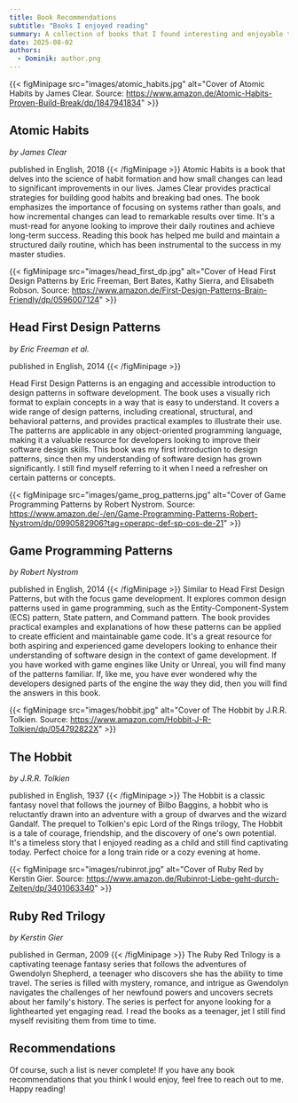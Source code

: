 ```yaml
---
title: Book Recommendations
subtitle: "Books I enjoyed reading"
summary: A collection of books that I found interesting and enjoyable to read. These books cover a variety of topics, from technology and science to personal development and fantasy.
date: 2025-08-02
authors:
  - Dominik: author.png
---
```

{{< figMinipage src="images/atomic_habits.jpg" alt="Cover of Atomic Habits by James Clear. Source: https://www.amazon.de/Atomic-Habits-Proven-Build-Break/dp/1847941834" >}}
## Atomic Habits
*by James Clear*

published in English, 2018
{{< /figMinipage >}}
Atomic Habits is a book that delves into the science of habit formation and how small changes can lead to significant improvements in our lives. James Clear provides practical strategies for building good habits and breaking bad ones. The book emphasizes the importance of focusing on systems rather than goals, and how incremental changes can lead to remarkable results over time. It's a must-read for anyone looking to improve their daily routines and achieve long-term success. Reading this book has helped me build and maintain a structured daily routine, which has been instrumental to the success in my master studies.

{{< figMinipage src="images/head_first_dp.jpg" alt="Cover of Head First Design Patterns by Eric Freeman, Bert Bates, Kathy Sierra, and Elisabeth Robson. Source: https://www.amazon.de/First-Design-Patterns-Brain-Friendly/dp/0596007124" >}}
## Head First Design Patterns
*by Eric Freeman et al.*

published in English, 2014
{{< /figMinipage >}}

Head First Design Patterns is an engaging and accessible introduction to design patterns in software development. The book uses a visually rich format to explain concepts in a way that is easy to understand. It covers a wide range of design patterns, including creational, structural, and behavioral patterns, and provides practical examples to illustrate their use. The patterns are applicable in any object-oriented programming language, making it a valuable resource for developers looking to improve their software design skills. This book was my first introduction to design patterns, since then my understanding of software design has grown significantly. I still find myself referring to it when I need a refresher on certain patterns or concepts.


{{< figMinipage src="images/game_prog_patterns.jpg" alt="Cover of Game Programming Patterns by Robert Nystrom. Source: https://www.amazon.de/-/en/Game-Programming-Patterns-Robert-Nystrom/dp/0990582906?tag=operapc-def-sp-cos-de-21" >}}
## Game Programming Patterns
*by Robert Nystrom*

published in English, 2014
{{< /figMinipage >}}
Similar to Head First Design Patterns, but with the focus game development. It explores common design patterns used in game programming, such as the Entity-Component-System (ECS) pattern, State pattern, and Command pattern. The book provides practical examples and explanations of how these patterns can be applied to create efficient and maintainable game code. It's a great resource for both aspiring and experienced game developers looking to enhance their understanding of software design in the context of game development. If you have worked with game engines like Unity or Unreal, you will find many of the patterns familiar. If, like me, you have ever wondered why the developers designed parts of the engine the way they did, then you will find the answers in this book.

{{< figMinipage src="images/hobbit.jpg" alt="Cover of The Hobbit by J.R.R. Tolkien. Source: https://www.amazon.com/Hobbit-J-R-Tolkien/dp/054792822X" >}}
## The Hobbit
*by J.R.R. Tolkien*

published in English, 1937
{{< /figMinipage >}}
The Hobbit is a classic fantasy novel that follows the journey of Bilbo Baggins, a hobbit who is reluctantly drawn into an adventure with a group of dwarves and the wizard Gandalf. The prequel to Tolkien's epic Lord of the Rings trilogy, The Hobbit is a tale of courage, friendship, and the discovery of one's own potential. It's a timeless story that I enjoyed reading as a child and still find captivating today. Perfect choice for a long train ride or a cozy evening at home.

{{< figMinipage src="images/rubinrot.jpg" alt="Cover of Ruby Red by Kerstin Gier. Source: https://www.amazon.de/Rubinrot-Liebe-geht-durch-Zeiten/dp/3401063340" >}}
## Ruby Red Trilogy
*by Kerstin Gier*

published in German, 2009
{{< /figMinipage >}}
The Ruby Red Trilogy is a captivating teenage fantasy series that follows the adventures of Gwendolyn Shepherd, a teenager who discovers she has the ability to time travel. The series is filled with mystery, romance, and intrigue as Gwendolyn navigates the challenges of her newfound powers and uncovers secrets about her family's history. The series is perfect for anyone looking for a lighthearted yet engaging read. I read the books as a teenager, jet I still find myself revisiting them from time to time.

## Recommendations
Of course, such a list is never complete! If you have any book recommendations that you think I would enjoy, feel free to reach out to me. Happy reading!